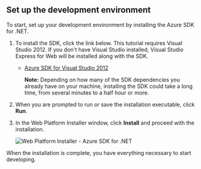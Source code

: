 <h2><a name="setupdevenv"></a>Set up the development environment</h2>

To start, set up your development environment by installing the Azure SDK for .NET.

1. To install the SDK, click the link below. This tutorial requires Visual Studio 2012. If you don't have Visual Studio installed, Visual Studio Express for Web will be installed along with the SDK.
   
   * [Azure SDK for Visual Studio 2012](http://go.microsoft.com/fwlink/?LinkID=324323)
     
     **Note:** Depending on how many of the SDK dependencies you already have on your machine, installing the SDK could take a long time, from several minutes to a half hour or more.
2. When you are prompted to run or save the installation executable, click **Run**.
3. In the Web Platform Installer window, click **Install** and proceed with the installation.
   
    ![Web Platform Installer - Azure SDK for .NET](./media/install-sdk-2012-only/WebPI46-2012.png)

When the installation is complete, you have everything necessary to start developing.

[Azure SDK for Visual Studio 2012]: http://go.microsoft.com/fwlink/?LinkID=324323
[WebPIAzureSdk]: ./media/install-sdk-2012-only/WebPI46-2012.png
